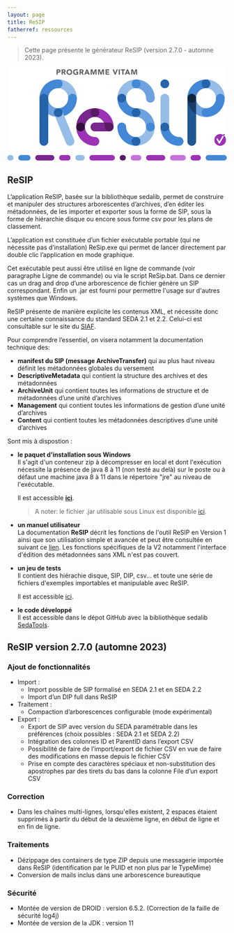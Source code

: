 ```yaml
---
layout: page
title: ReSIP
fatherref: ressources
---
```


> Cette page présente le générateur ReSIP (version 2.7.0 - automne 2023).

![ReSIP_logo](/public/images/ReSIP.jpg)

## ReSIP

L’application ReSIP, basée sur la bibliothèque sedalib, permet de construire et manipuler des structures arborescentes d’archives, d’en éditer les métadonnées, de les importer  et exporter sous la forme de SIP, sous la forme de hiérarchie disque ou encore sous forme csv pour les plans de classement.

L’application est constituée d’un fichier exécutable portable (qui ne nécessite pas d’installation) ReSip.exe qui permet de lancer directement par double clic l’application en mode graphique. 

Cet exécutable peut aussi être utilisé en ligne de commande (voir paragraphe Ligne de commande) ou via le script ReSip.bat. Dans ce dernier cas un drag and drop d’une arborescence de fichier génère un SIP correspondant. Enfin un .jar est fourni pour permettre l'usage sur d'autres systèmes que Windows.

ReSIP présente de manière explicite les contenus XML, et nécessite donc une certaine connaissance du standard SEDA 2.1 et 2.2. Celui-ci est consultable sur le site du [SIAF](https://francearchives.fr/seda/).

Pour comprendre l’essentiel, on visera notamment la documentation technique des:
*	**manifest du SIP (message ArchiveTransfer)**  qui au plus haut niveau définit  les métadonnées globales du versement 
*	**DescriptiveMetadata** qui contient la structure des archives et des métadonnées
*	**ArchiveUnit** qui contient toutes les informations de structure et de métadonnées d’une  unité d’archives
*	**Management** qui contient toutes les informations de gestion d’une unité d’archives
*	**Content** qui contient toutes les métadonnées descriptives d’une unité d’archives

Sont mis à dispostion :


* **le paquet d'installation sous Windows**  
    Il s'agit d'un conteneur zip à décompresser en local et dont l'exécution 
nécessite la présence de java 8 à 11 (non testé au delà) sur le poste ou à défaut une machine java 8 à 11 dans le répertoire "jre" au niveau de l'exécutable. 

    Il est accessible **[ici](https://download.programmevitam.fr/resip/2.7.0/sedatools-package-2.7.0.tar.gz)**.

    >A noter: le fichier .jar utilisable sous Linux est disponible [ici](https://download.programmevitam.fr/resip/2.7.0/sedatools-package-2.7.0.tar.gzz).

* **un manuel utilisateur**  
    La documentation **ReSIP** décrit les fonctions de l'outil ReSIP en Version 1 ainsi que son utilisation simple et avancée et peut être consultée en suivant ce [lien](http://www.programmevitam.fr/ressources/DocCourante/autres/fonctionnel/VITAM_Manuel_ReSIP.pdf). Les fonctions spécifiques de la V2 notamment l'interface d'édition des métadonnées sans XML n'est pas couvert.

* **un jeu de tests**  
    Il contient des hiérachie disque, SIP, DIP, csv... et toute une série de fichiers d'exemples importables et manipulable avec ReSIP.

    Il est accessible [ici](https://www.programmevitam.fr/ressources/Doc3.14.2/autres/fonctionnel/Tests%20ReSIP.zip).

* **le code développé**  
    Il est accessible dans le dépot GitHub avec la bibliothèque sedalib [SedaTools](https://github.com/ProgrammeVitam/sedatools).


## ReSIP version 2.7.0 (automne 2023)

### Ajout de fonctionnalités
* Import :  
    - Import possible de SIP formalisé en SEDA 2.1 et en SEDA 2.2  
    - Import d’un DIP full dans ReSIP  
* Traitement :  
    - Compaction d’arborescences configurable (mode expérimental)  
* Export :  
    - Export de SIP avec version du SEDA paramétrable dans les préférences (choix possibles : SEDA 2.1 et SEDA 2.2)  
    - Intégration des colonnes ID et ParentID dans l’export CSV  
    - Possibilité de faire de l’import/export de fichier CSV en vue de faire des modifications en masse depuis le fichier CSV  
    - Prise en compte des caractères spéciaux et non-substitution des apostrophes par des tirets du bas dans la colonne File d’un export CSV

### Correction
- Dans les chaînes multi-lignes, lorsqu'elles existent, 2 espaces étaient supprimés à partir du début de la deuxième ligne, en début de ligne et en fin de ligne.

### Traitements
- Dézippage des containers de type ZIP depuis une messagerie importée dans ReSIP (identification par le PUID et non plus par le TypeMime)
- Conversion de mails inclus dans une arborescence bureautique

### Sécurité
- Montée de version de DROID : version 6.5.2. (Correction de la faille de sécurité log4j)
- Montée de version de la JDK : version 11